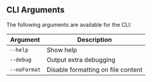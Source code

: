 ## CLI Arguments

The following arguments are available for the CLI:

| Argument     | Description                        |
| ------------ | ---------------------------------- |
| `--help`     | Show help                          |
| `--debug`    | Output extra debugging             |
| `--noFormat` | Disable formatting on file content |
